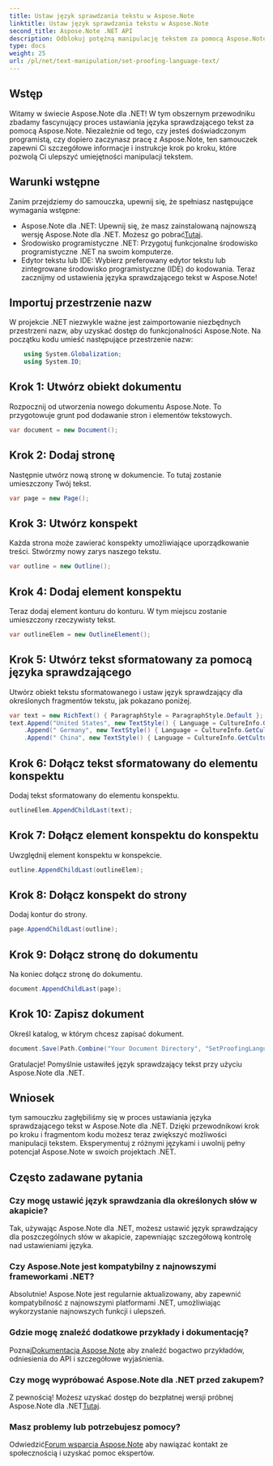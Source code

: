```yaml
---
title: Ustaw język sprawdzania tekstu w Aspose.Note
linktitle: Ustaw język sprawdzania tekstu w Aspose.Note
second_title: Aspose.Note .NET API
description: Odblokuj potężną manipulację tekstem za pomocą Aspose.Note dla .NET. Z łatwością ustaw język sprawdzający, korzystając ze wskazówek krok po kroku. Ulepsz swoje projekty .NET już teraz!
type: docs
weight: 25
url: /pl/net/text-manipulation/set-proofing-language-text/
---
```

## Wstęp
Witamy w świecie Aspose.Note dla .NET! W tym obszernym przewodniku zbadamy fascynujący proces ustawiania języka sprawdzającego tekst za pomocą Aspose.Note. Niezależnie od tego, czy jesteś doświadczonym programistą, czy dopiero zaczynasz pracę z Aspose.Note, ten samouczek zapewni Ci szczegółowe informacje i instrukcje krok po kroku, które pozwolą Ci ulepszyć umiejętności manipulacji tekstem.
## Warunki wstępne
Zanim przejdziemy do samouczka, upewnij się, że spełniasz następujące wymagania wstępne:
- Aspose.Note dla .NET: Upewnij się, że masz zainstalowaną najnowszą wersję Aspose.Note dla .NET. Możesz go pobrać[Tutaj](https://releases.aspose.com/note/net/).
- Środowisko programistyczne .NET: Przygotuj funkcjonalne środowisko programistyczne .NET na swoim komputerze.
- Edytor tekstu lub IDE: Wybierz preferowany edytor tekstu lub zintegrowane środowisko programistyczne (IDE) do kodowania.
Teraz zacznijmy od ustawienia języka sprawdzającego tekst w Aspose.Note!
## Importuj przestrzenie nazw
W projekcie .NET niezwykle ważne jest zaimportowanie niezbędnych przestrzeni nazw, aby uzyskać dostęp do funkcjonalności Aspose.Note. Na początku kodu umieść następujące przestrzenie nazw:
```csharp
    using System.Globalization;
    using System.IO;
```
## Krok 1: Utwórz obiekt dokumentu
Rozpocznij od utworzenia nowego dokumentu Aspose.Note. To przygotowuje grunt pod dodawanie stron i elementów tekstowych.
```csharp
var document = new Document();
```
## Krok 2: Dodaj stronę
Następnie utwórz nową stronę w dokumencie. To tutaj zostanie umieszczony Twój tekst.
```csharp
var page = new Page();
```
## Krok 3: Utwórz konspekt
Każda strona może zawierać konspekty umożliwiające uporządkowanie treści. Stwórzmy nowy zarys naszego tekstu.
```csharp
var outline = new Outline();
```
## Krok 4: Dodaj element konspektu
Teraz dodaj element konturu do konturu. W tym miejscu zostanie umieszczony rzeczywisty tekst.
```csharp
var outlineElem = new OutlineElement();
```
## Krok 5: Utwórz tekst sformatowany za pomocą języka sprawdzającego
Utwórz obiekt tekstu sformatowanego i ustaw język sprawdzający dla określonych fragmentów tekstu, jak pokazano poniżej.
```csharp
var text = new RichText() { ParagraphStyle = ParagraphStyle.Default };
text.Append("United States", new TextStyle() { Language = CultureInfo.GetCultureInfo("en-US") })
    .Append(" Germany", new TextStyle() { Language = CultureInfo.GetCultureInfo("de-DE") })
    .Append(" China", new TextStyle() { Language = CultureInfo.GetCultureInfo("zh-CN") });
```
## Krok 6: Dołącz tekst sformatowany do elementu konspektu
Dodaj tekst sformatowany do elementu konspektu.
```csharp
outlineElem.AppendChildLast(text);
```
## Krok 7: Dołącz element konspektu do konspektu
Uwzględnij element konspektu w konspekcie.
```csharp
outline.AppendChildLast(outlineElem);
```
## Krok 8: Dołącz konspekt do strony
Dodaj kontur do strony.
```csharp
page.AppendChildLast(outline);
```
## Krok 9: Dołącz stronę do dokumentu
Na koniec dołącz stronę do dokumentu.
```csharp
document.AppendChildLast(page);
```
## Krok 10: Zapisz dokument
Określ katalog, w którym chcesz zapisać dokument.
```csharp
document.Save(Path.Combine("Your Document Directory", "SetProofingLanguageForText.one"));
```
Gratulacje! Pomyślnie ustawiłeś język sprawdzający tekst przy użyciu Aspose.Note dla .NET.
## Wniosek
tym samouczku zagłębiliśmy się w proces ustawiania języka sprawdzającego tekst w Aspose.Note dla .NET. Dzięki przewodnikowi krok po kroku i fragmentom kodu możesz teraz zwiększyć możliwości manipulacji tekstem. Eksperymentuj z różnymi językami i uwolnij pełny potencjał Aspose.Note w swoich projektach .NET.

## Często zadawane pytania
### Czy mogę ustawić język sprawdzania dla określonych słów w akapicie?
Tak, używając Aspose.Note dla .NET, możesz ustawić język sprawdzający dla poszczególnych słów w akapicie, zapewniając szczegółową kontrolę nad ustawieniami języka.
### Czy Aspose.Note jest kompatybilny z najnowszymi frameworkami .NET?
Absolutnie! Aspose.Note jest regularnie aktualizowany, aby zapewnić kompatybilność z najnowszymi platformami .NET, umożliwiając wykorzystanie najnowszych funkcji i ulepszeń.
### Gdzie mogę znaleźć dodatkowe przykłady i dokumentację?
 Poznaj[Dokumentacja Aspose.Note](https://reference.aspose.com/note/net/) aby znaleźć bogactwo przykładów, odniesienia do API i szczegółowe wyjaśnienia.
### Czy mogę wypróbować Aspose.Note dla .NET przed zakupem?
 Z pewnością! Możesz uzyskać dostęp do bezpłatnej wersji próbnej Aspose.Note dla .NET[Tutaj](https://releases.aspose.com/).
### Masz problemy lub potrzebujesz pomocy?
 Odwiedzić[Forum wsparcia Aspose.Note](https://forum.aspose.com/c/note/28) aby nawiązać kontakt ze społecznością i uzyskać pomoc ekspertów.